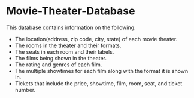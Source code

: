 # Movie-Theater-Database

This database contains information on the following: 
* The location(address, zip code, city, state) of each movie theater.
* The rooms in the theater and their formats. 
* The seats in each room and their labels.
* The films being shown in the theater.
* The rating and genres of each film.
* The multiple showtimes for each film along with the format it is shown in.
* Tickets that include the price, showtime, film, room, seat, and ticket number. 

